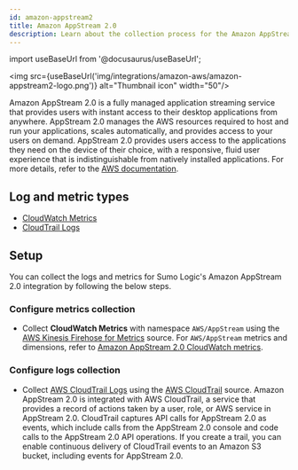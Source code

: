 ```yaml
---
id: amazon-appstream2
title: Amazon AppStream 2.0
description: Learn about the collection process for the Amazon AppStream 2.0 service.
---
```


import useBaseUrl from '@docusaurus/useBaseUrl';

<img src={useBaseUrl('img/integrations/amazon-aws/amazon-appstream2-logo.png')} alt="Thumbnail icon" width="50"/>

Amazon AppStream 2.0 is a fully managed application streaming service that provides users with instant access to their desktop applications from anywhere. AppStream 2.0 manages the AWS resources required to host and run your applications, scales automatically, and provides access to your users on demand. AppStream 2.0 provides users access to the applications they need on the device of their choice, with a responsive, fluid user experience that is indistinguishable from natively installed applications. For more details, refer to the [AWS documentation](https://docs.aws.amazon.com/appstream2/latest/developerguide/what-is-appstream.html).

## Log and metric types
* [CloudWatch Metrics](https://docs.aws.amazon.com/appstream2/latest/developerguide/monitoring.html#monitoring-with-cloudwatch)
* [CloudTrail Logs](https://docs.aws.amazon.com/appstream2/latest/developerguide/logging-using-cloudtrail.html)

## Setup

You can collect the logs and metrics for Sumo Logic's Amazon AppStream 2.0 integration by following the below steps.

### Configure metrics collection

* Collect **CloudWatch Metrics** with namespace `AWS/AppStream` using the [AWS Kinesis Firehose for Metrics](/docs/send-data/hosted-collectors/amazon-aws/aws-kinesis-firehose-metrics-source/) source. For `AWS/AppStream` metrics and dimensions, refer to [Amazon AppStream 2.0 CloudWatch metrics](https://docs.aws.amazon.com/appstream2/latest/developerguide/monitoring.html#monitoring-with-cloudwatch).

### Configure logs collection

* Collect [AWS CloudTrail Logs](https://docs.aws.amazon.com/appstream2/latest/developerguide/logging-using-cloudtrail.html) using the [AWS CloudTrail](/docs/send-data/hosted-collectors/amazon-aws/aws-cloudtrail-source/) source. Amazon AppStream 2.0 is integrated with AWS CloudTrail, a service that provides a record of actions taken by a user, role, or AWS service in AppStream 2.0. CloudTrail captures API calls for AppStream 2.0 as events, which include calls from the AppStream 2.0 console and code calls to the AppStream 2.0 API operations. If you create a trail, you can enable continuous delivery of CloudTrail events to an Amazon S3 bucket, including events for AppStream 2.0.
